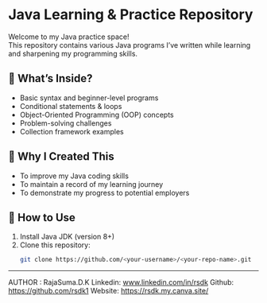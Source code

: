 # Java Learning & Practice Repository

Welcome to my Java practice space!  
This repository contains various Java programs I’ve written while learning and sharpening my programming skills.

## 🔹 What’s Inside?
- Basic syntax and beginner-level programs
- Conditional statements & loops
- Object-Oriented Programming (OOP) concepts
- Problem-solving challenges
- Collection framework examples

## 🔹 Why I Created This
- To improve my Java coding skills
- To maintain a record of my learning journey
- To demonstrate my progress to potential employers

## 🔹 How to Use
1. Install Java JDK (version 8+)
2. Clone this repository:
   ```bash
   git clone https://github.com/<your-username>/<your-repo-name>.git
____

   AUTHOR : RajaSuma.D.K
   Linkedin: www.linkedin.com/in/rsdk
   Github: https://github.com/rsdk1
   Website: https://rsdk.my.canva.site/
   
   

